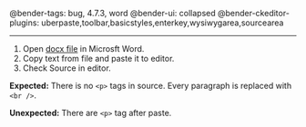 @bender-tags: bug, 4.7.3, word
@bender-ui: collapsed
@bender-ckeditor-plugins: uberpaste,toolbar,basicstyles,enterkey,wysiwygarea,sourcearea

----
1. Open [docx file](../generated/_fixtures/Enter_BR/Enter_BR.docx) in Microsft Word.
1. Copy text from file and paste it to editor.
1. Check Source in editor.

**Expected:** There is no `<p>` tags in source. Every paragraph is replaced with `<br />`.

**Unexpected:** There are `<p>` tag after paste.


